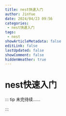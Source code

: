 ```yaml
---
title: nest快速入门
author: JinYue
date: 2024/04/23 09:56
categories:
 - nest快速入门
tags:
 - nest
showArticleMetadata: false
editLink: false
lastUpdated: false
showComment: false
hiddenWeather: true
---
```


# nest快速入门

::: tip 未完待续......

:::
